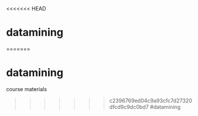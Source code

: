 <<<<<<< HEAD
# datamining
=======
# datamining
course materials
>>>>>>> c2396769ed04c9a93cfc7d27320dfcd9c9dc0bd7
#datamining
